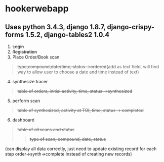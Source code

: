 # hookerwebapp
## Uses python 3.4.3, django 1.8.7, django-crispy-forms 1.5.2, django-tables2 1.0.4

1. ~~Login~~
2. ~~Registration~~
3. Place Order/Book scan
>~~type,compound,date/time, status ->ordered~~(add as text field, will find way to allow user to choose a date and time instead of text)

4. synthesize tracer 
>~~table of orders, initial activity, ~~time~~, status ->synthesized~~ 

5. perform scan
>~~table of synthesized, activity at TOI, time, status -> completed~~

6. dashboard
>~~table of all scans and status~~
>>~~type of scan, compound, date, status~~


(can display all data correctly, just need to update existing record for each step order->synth->complete instead of creating new records)
